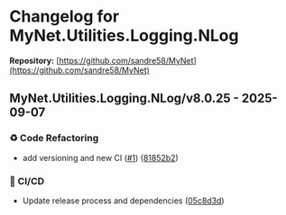 # Changelog for MyNet.Utilities.Logging.NLog

**Repository:** [https://github.com/sandre58/MyNet](https://github.com/sandre58/MyNet)


## MyNet.Utilities.Logging.NLog/v8.0.25 - 2025-09-07
### ♻️ Code Refactoring
- add versioning and new CI ([#1](https://github.com/sandre58/MyNet/issues/1)) ([81852b2](https://github.com/sandre58/MyNet/commit/81852b2d63ece675b59e57a9497bec3fd444f95b))

### 👷 CI/CD
- Update release process and dependencies ([05c8d3d](https://github.com/sandre58/MyNet/commit/05c8d3d065a6826c5aed80a37f89c5bd8d198653))








